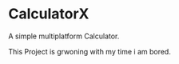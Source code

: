 # CalculatorX
A simple multiplatform Calculator.

This Project is grwoning with my time i am bored.
